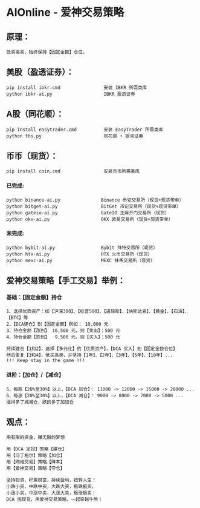 # AIOnline - 爱神交易策略

## 原理：
    低卖高卖，始终保持【固定金额】仓位。
    
## 美股（盈透证券）：
    pip install ibkr.cmd                安装 IBKR 所需类库
    python ibkr-ai.py                   IBKR 盈透证券

## A股（同花顺）：
    pip install easytrader.cmd          安装 EasyTrader 所需类库
    python ths.py                       同花顺 + 银河证券

## 币币（现货）：
    pip install coin.cmd                安装币币所需类库

####  已完成:
    python binance-ai.py               Binance 币安交易所（现货+现货带单）
    python bitget-ai.py                BitGet 币记交易所（现货+现贷带单）
    python gateio-ai.py                GateIO 芝麻开门交易所（现货）
    python okx-ai.py                   OKX 欧易交易所（现货+现货带单）
  
####  未完成:
    python bybit-ai.py                 Bybit 拜特交易所（现货）
    python htx-ai.py                   HTX 火币交易所（现货）
    python mexc-ai.py                  MEXC 抹茶交易所（现货）
    
## 爱神交易策略【手工交易】举例：
####    基础：【固定金额】持仓
    1、选择优质资产：如【沪深300】、【标普500】、【道琼斯】、【纳斯达克】、【黄金】、【石油】、【BTC】等
    2、【DCA建仓】到【固定金额】例如： 10,000 元
    3、持仓金额【涨到】 10,500 元，则【卖出】：500 元
    4、持仓金额【跌到】  9,500 元，则【买入】：500 元
    
    持续建仓【1和2】，选择【多元化】的【优质资产】，【DCA 买入】到【固定金额仓位】
    然后重复【3和4】，低买高卖，并坚持【1年】、【2年】、【3年】、【5年】、【10年】...
    !!! Keep stay in the game !!!
    
####    进阶：【加仓】/【减仓】
    5、每跌【20%至30%】以上，【DCA 加仓】： 11000 -> 12000 -> 15000 -> 20000 ...
    6、每涨【20%至30%】以上，【DCA 减仓】： 9000 -> 8000 -> 7000 -> 5000 ...
    涨得多了减减仓，跌的多了加加仓
    
## 观点：
    用有限的资金，赚无限的梦想
    
    用【DCA 定投】策略【建仓】
    用【马丁格尔】策略【加仓】
    用【网格交易】策略【降本】
    用【爱神交易】策略【守仓】
    
    坚持投资，积累财富，持续盈利，扭转人生！
    小跌小买，中跌中买，大跌大买，极跌极买，
    小涨小卖，中涨中卖，大涨大卖，极涨极卖！
    DCA 囤现货，用爱神交易策略，一起穿越牛熊！
